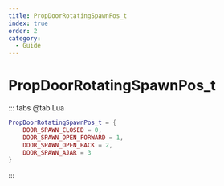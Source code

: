 ```yaml
---
title: PropDoorRotatingSpawnPos_t
index: true
order: 2
category:
  - Guide
---
```


# PropDoorRotatingSpawnPos_t
::: tabs
@tab Lua
```lua
PropDoorRotatingSpawnPos_t = {
    DOOR_SPAWN_CLOSED = 0,
    DOOR_SPAWN_OPEN_FORWARD = 1,
    DOOR_SPAWN_OPEN_BACK = 2,
    DOOR_SPAWN_AJAR = 3
}
```
:::